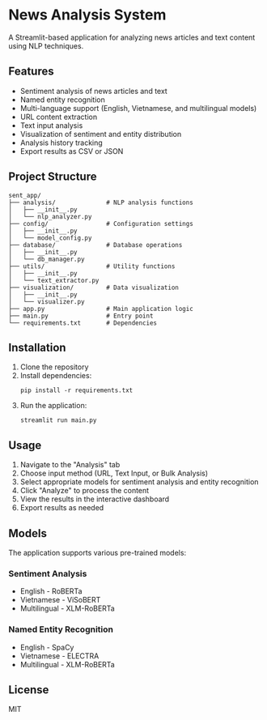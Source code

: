 # News Analysis System

A Streamlit-based application for analyzing news articles and text content using NLP techniques.

## Features

- Sentiment analysis of news articles and text
- Named entity recognition
- Multi-language support (English, Vietnamese, and multilingual models)
- URL content extraction
- Text input analysis
- Visualization of sentiment and entity distribution
- Analysis history tracking
- Export results as CSV or JSON

## Project Structure

```
sent_app/
├── analysis/              # NLP analysis functions
│   ├── __init__.py
│   └── nlp_analyzer.py
├── config/                # Configuration settings
│   ├── __init__.py
│   └── model_config.py
├── database/              # Database operations
│   ├── __init__.py
│   └── db_manager.py
├── utils/                 # Utility functions
│   ├── __init__.py
│   └── text_extractor.py
├── visualization/         # Data visualization
│   ├── __init__.py
│   └── visualizer.py
├── app.py                 # Main application logic
├── main.py                # Entry point
└── requirements.txt       # Dependencies
```

## Installation

1. Clone the repository
2. Install dependencies:
   ```
   pip install -r requirements.txt
   ```
3. Run the application:
   ```
   streamlit run main.py
   ```

## Usage

1. Navigate to the "Analysis" tab
2. Choose input method (URL, Text Input, or Bulk Analysis)
3. Select appropriate models for sentiment analysis and entity recognition
4. Click "Analyze" to process the content
5. View the results in the interactive dashboard
6. Export results as needed

## Models

The application supports various pre-trained models:

### Sentiment Analysis
- English - RoBERTa
- Vietnamese - ViSoBERT
- Multilingual - XLM-RoBERTa

### Named Entity Recognition
- English - SpaCy
- Vietnamese - ELECTRA
- Multilingual - XLM-RoBERTa

## License

MIT 